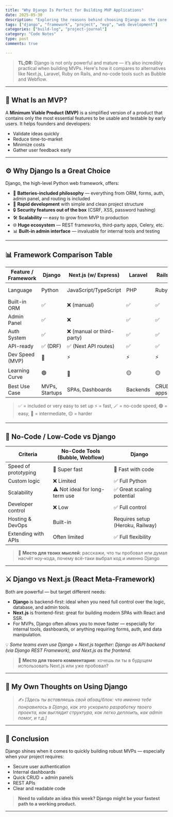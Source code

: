```yaml
---
title: "Why Django Is Perfect for Building MVP Applications"
date: 2025-05-30
description: "Exploring the reasons behind choosing Django as the core framework for my current project."
tags: ["django", "framework", "project", "mvp", "web development"]
categories: ["build-log", "project-journal"]
category: "Code Notes"
type: post
comments: true

---
```


> **TL;DR:** Django is not only powerful and mature — it’s also incredibly practical when building MVPs. Here's how it compares to alternatives like Next.js, Laravel, Ruby on Rails, and no-code tools such as Bubble and Webflow.

---

## 🧱 What Is an MVP?

A **Minimum Viable Product (MVP)** is a simplified version of a product that contains only the most essential features to be usable and testable by early users. It helps founders and developers:

- Validate ideas quickly
- Reduce time-to-market
- Minimize costs
- Gather user feedback early

---

## ⚙️ Why Django Is a Great Choice

Django, the high-level Python web framework, offers:

- 🔧 **Batteries-included philosophy** — everything from ORM, forms, auth, admin panel, and routing is included
- 🚀 **Rapid development** with simple and clean project structure
- 🔒 **Security features out of the box** (CSRF, XSS, password hashing)
- 🛠️ **Scalability** — easy to grow from MVP to production
- 🌐 **Huge ecosystem** — REST frameworks, third-party apps, Celery, etc.
- 📊 **Built-in admin interface** — invaluable for internal tools and testing

---

## 📊 Framework Comparison Table

| Feature / Framework     | **Django** | Next.js (w/ Express) | Laravel | Rails | Bubble / No-Code |
|-------------------------|------------|-----------------------|---------|-------|------------------|
| Language                | Python     | JavaScript/TypeScript | PHP     | Ruby  | Visual Interface |
| Built-in ORM            | ✅         | ❌ (manual)            | ✅       | ✅     | ✅ (abstracted)   |
| Admin Panel             | ✅         | ❌                    | ✅       | ✅     | ✅               |
| Auth System             | ✅         | ❌ (manual or third-party) | ✅ | ✅     | ✅               |
| API-ready               | ✅ (DRF)   | ✅ (Next API routes)   | ✅       | ✅     | ❌ (limited)     |
| Dev Speed (MVP)         | 🚀         | ⚡️                    | ⚡️      | ⚡️    | 🪄 (fastest)     |
| Learning Curve          | 🟢         | 🔵                    | 🟡      | 🟡    | 🟢 (for non-devs)|
| Best Use Case           | MVPs, Startups | SPAs, Dashboards  | Backends | CRUD apps | Landing Pages   |

> ✅ = included or very easy to set up
> ⚡️ = fast, 🪄 = no-code speed, 🟢 = easy, 🔵 = intermediate, 🟡 = harder

---

## 🧠 No-Code / Low-Code vs Django

| Criteria                  | No-Code Tools (Bubble, Webflow) | Django |
|---------------------------|----------------------------------|--------|
| Speed of prototyping      | 🥇 Super fast                    | 🚀 Fast with code
| Custom logic              | ❌ Limited                      | ✅ Full Python
| Scalability               | ⚠️ Not ideal for long-term use  | ✅ Great scaling potential
| Developer control         | ❌ Low                          | ✅ Full control
| Hosting & DevOps          | Built-in                        | Requires setup (Heroku, Railway)
| Extending with APIs       | Often limited                   | ✅ Full flexibility

> 📝 **Место для твоих мыслей**: расскажи, что ты пробовал или думал насчёт ноу-кода, почему всё-таки выбрал код и именно Django

---

## ⚔️ Django vs Next.js (React Meta-Framework)

Both are powerful — but target different needs:

- **Django** is backend-first: ideal when you need full control over the logic, database, and admin tools.
- **Next.js** is frontend-first: great for building modern SPAs with React and SSR.
- For MVPs, Django often allows you to move faster — especially for internal tools, dashboards, or anything requiring forms, auth, and data manipulation.

💡 *Some teams even use Django + Next.js together: Django as API backend (via Django REST Framework), and Next.js as the frontend.*

> 📝 **Место для твоего комментария**: хочешь ли ты в будущем использовать Next.js или уже пробовал?

---

## 🔄 My Own Thoughts on Using Django

> ✍️ _[Здесь ты вставляешь свой абзац/блок: что именно тебе понравилось в Django, как это ускорило разработку твоего проекта, как выглядит структура, как легко деплоить, как admin помог, и т.д.]_

---

## 🏁 Conclusion

Django shines when it comes to quickly building robust MVPs — especially when your project requires:

- Secure user authentication
- Internal dashboards
- Quick CRUD + admin panels
- REST APIs
- Clear and readable code

> **Need to validate an idea this week? Django might be your fastest path to a working product.**

---
